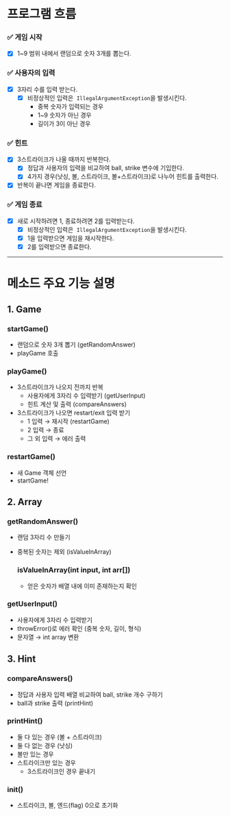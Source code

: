 # 프로그램 흐름

### ✅ 게임 시작

- [x]  1~9 범위 내에서 랜덤으로 숫자 3개를 뽑는다.

### ✅ 사용자의 입력

- [x]  3자리 수를 입력 받는다.
    - [x]  비정상적인 입력은  `IllegalArgumentException`을 발생시킨다.
        - 중복 숫자가 입력되는 경우
        - 1~9 숫자가 아닌 경우
        - 길이가 3이 아닌 경우

### ✅ 힌트

- [x]  3스트라이크가 나올 때까지 반복한다.
    - [x]  정답과 사용자의 입력을 비교하여 ball, strike 변수에 기입한다.
    - [x]  4가지 경우(낫싱, 볼, 스트라이크, 볼+스트라이크)로 나누어 힌트를 출력한다.
- [x]  반복이 끝나면 게임을 종료한다.

### ✅ 게임 종료

- [x]  새로 시작하려면 1, 종료하려면 2를 입력받는다.
    - [x]  비정상적인 입력은  `IllegalArgumentException`을 발생시킨다.
    - [x]  1을 입력받으면 게임을 재시작한다.
    - [x]  2를 입력받으면 종료한다.

---

# 메소드 주요 기능 설명

## 1. Game

### startGame()

- 랜덤으로 숫자 3개 뽑기 (getRandomAnswer)
- playGame 호출

### playGame()

- 3스트라이크가 나오지 전까지 반복
    - 사용자에게 3자리 수 입력받기 (getUserInput)
    - 힌트 계산 및 출력 (compareAnswers)
- 3스트라이크가 나오면 restart/exit 입력 받기
    - 1 입력 → 재시작 (restartGame)
    - 2 입력 → 종료
    - 그 외 입력 → 에러 출력

### restartGame()

- 새 Game 객체 선언
- startGame!

## 2. Array

### getRandomAnswer()

- 랜덤 3자리 수 만들기
- 중복된 숫자는 제외 (isValueInArray)

  ### isValueInArray(int input, int arr[])

    - 얻은 숫자가 배열 내에 이미 존재하는지 확인

### getUserInput()

- 사용자에게 3자리 수 입력받기
- throwError()로 에러 확인 (중복 숫자, 길이, 형식)
- 문자열 → int array 변환

## 3. Hint

### compareAnswers()

- 정답과 사용자 입력 배열 비교하여 ball, strike 개수 구하기
- ball과 strike 출력 (printHint)

### printHint()

- 둘 다 있는 경우 (볼 + 스트라이크)
- 둘 다 없는 경우 (낫싱)
- 볼만 있는 경우
- 스트라이크만 있는 경우
    - 3스트라이크인 경우 끝내기

### init()

- 스트라이크, 볼, 엔드(flag) 0으로 초기화